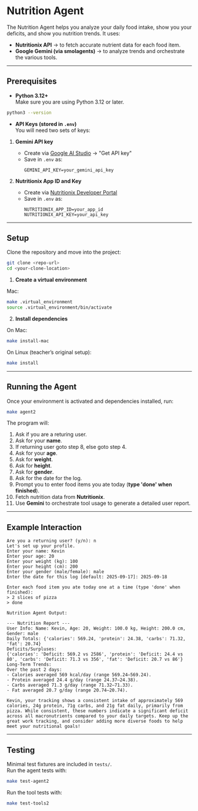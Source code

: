 # Nutrition Agent

The Nutrition Agent helps you analyze your daily food intake, show you your deficits, and show you nutrition trends. 
It uses:

- **Nutritionix API** → to fetch accurate nutrient data for each food item.  
- **Google Gemini (via smolagents)** → to analyze trends and orchestrate the various tools.

---

## Prerequisites

- **Python 3.12+**  
  Make sure you are using Python 3.12 or later.

```bash
python3 --version
```

- **API Keys (stored in `.env`)**  
  You will need two sets of keys:

1. **Gemini API key**  
   - Create via [Google AI Studio](https://aistudio.google.com/) → "Get API key"  
   - Save in `.env` as:  
     ```
     GEMINI_API_KEY=your_gemini_api_key
     ```

2. **Nutritionix App ID and Key**  
   - Create via [Nutritionix Developer Portal](https://developer.nutritionix.com/)  
   - Save in `.env` as:  
     ```
     NUTRITIONIX_APP_ID=your_app_id
     NUTRITIONIX_API_KEY=your_api_key
     ```

---

## Setup

Clone the repository and move into the project:

```bash
git clone <repo-url>
cd <your-clone-location>
```

1. **Create a virtual environment**

Mac:
```bash
make .virtual_environment
source .virtual_environment/bin/activate
```

2. **Install dependencies**

On Mac:
```bash
make install-mac
```

On Linux (teacher’s original setup):
```bash
make install
```

---

## Running the Agent

Once your environment is activated and dependencies installed, run:

```bash
make agent2
```

The program will:

1. Ask if you are a returing user.
2. Ask for your **name**.
3. If returning user goto step 8, else goto step 4.
4. Ask for your **age**.
5. Ask for **weight**.
6. Ask for **height**.
7. Ask for **gender**.
8. Ask for the date for the log.
9. Prompt you to enter food items you ate today (**type 'done' when finished**).  
10. Fetch nutrition data from **Nutritionix**. 
11. Use **Gemini** to orchestrate tool usage to generate a detailed user report.

---

## Example Interaction

```text
Are you a returning user? (y/n): n
Let's set up your profile.
Enter your name: Kevin
Enter your age: 20
Enter your weight (kg): 100
Enter your height (cm): 200
Enter your gender (male/female): male
Enter the date for this log [default: 2025-09-17]: 2025-09-18

Enter each food item you ate today one at a time (type 'done' when finished):
> 2 slices of pizza
> done

Nutrition Agent Output:

--- Nutrition Report ---
User Info: Name: Kevin, Age: 20, Weight: 100.0 kg, Height: 200.0 cm, Gender: male
Daily Totals: {'calories': 569.24, 'protein': 24.38, 'carbs': 71.32, 'fat': 20.74}
Deficits/Surpluses:
{'calories': 'Deficit: 569.2 vs 2586', 'protein': 'Deficit: 24.4 vs 80', 'carbs': 'Deficit: 71.3 vs 356', 'fat': 'Deficit: 20.7 vs 86'}
Long-Term Trends:
Over the past 2 days:
- Calories averaged 569 kcal/day (range 569.24–569.24).
- Protein averaged 24.4 g/day (range 24.37–24.38).
- Carbs averaged 71.3 g/day (range 71.32–71.33).
- Fat averaged 20.7 g/day (range 20.74–20.74).

Kevin, your tracking shows a consistent intake of approximately 569 calories, 24g protein, 71g carbs, and 21g fat daily, primarily from pizza. While consistent, these numbers indicate a significant deficit across all macronutrients compared to your daily targets. Keep up the great work tracking, and consider adding more diverse foods to help meet your nutritional goals!

```

---

## Testing

Minimal test fixtures are included in `tests/`.  
Run the agent tests with:

```bash
make test-agent2
```

Run the tool tests with:

```bash
make test-tools2
```